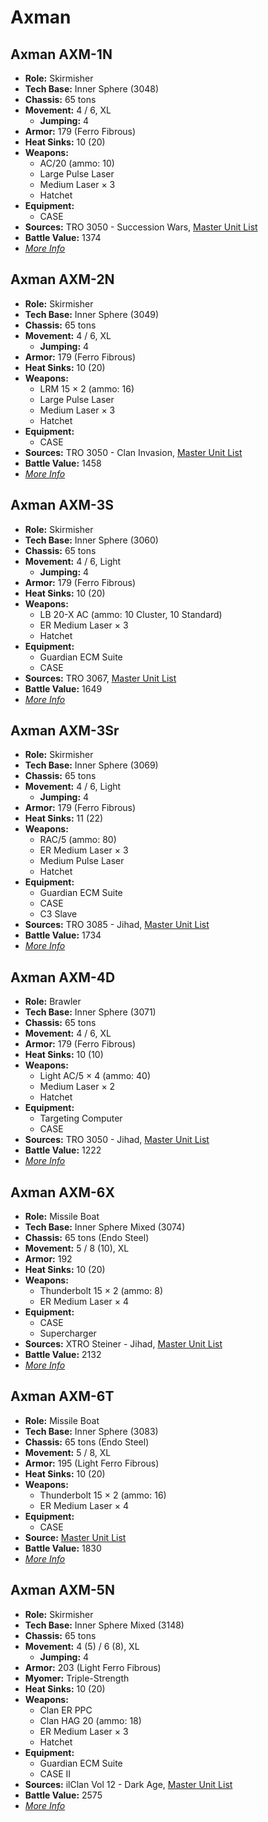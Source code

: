 # Axman
## Axman AXM-1N
- **Role:** Skirmisher
- **Tech Base:** Inner Sphere (3048)
- **Chassis:** 65 tons
- **Movement:** 4 / 6, XL
  - **Jumping:** 4
- **Armor:** 179 (Ferro Fibrous)
- **Heat Sinks:** 10 (20)
- **Weapons:**
  - AC/20 (ammo: 10)
  - Large Pulse Laser
  - Medium Laser × 3
  - Hatchet
- **Equipment:**
  - CASE
- **Sources:** TRO 3050 - Succession Wars, [Master Unit List](http://masterunitlist.info/Unit/Details/184/axman-axm-1n)
- **Battle Value:** 1374
- [*More Info*](axman/axman_axm-1n.md)

## Axman AXM-2N
- **Role:** Skirmisher
- **Tech Base:** Inner Sphere (3049)
- **Chassis:** 65 tons
- **Movement:** 4 / 6, XL
  - **Jumping:** 4
- **Armor:** 179 (Ferro Fibrous)
- **Heat Sinks:** 10 (20)
- **Weapons:**
  - LRM 15 × 2 (ammo: 16)
  - Large Pulse Laser
  - Medium Laser × 3
  - Hatchet
- **Equipment:**
  - CASE
- **Sources:** TRO 3050 - Clan Invasion, [Master Unit List](http://masterunitlist.info/Unit/Details/185/axman-axm-2n)
- **Battle Value:** 1458
- [*More Info*](axman/axman_axm-2n.md)

## Axman AXM-3S
- **Role:** Skirmisher
- **Tech Base:** Inner Sphere (3060)
- **Chassis:** 65 tons
- **Movement:** 4 / 6, Light
  - **Jumping:** 4
- **Armor:** 179 (Ferro Fibrous)
- **Heat Sinks:** 10 (20)
- **Weapons:**
  - LB 20-X AC (ammo: 10 Cluster, 10 Standard)
  - ER Medium Laser × 3
  - Hatchet
- **Equipment:**
  - Guardian ECM Suite
  - CASE
- **Sources:** TRO 3067, [Master Unit List](http://masterunitlist.info/Unit/Details/186/axman-axm-3s)
- **Battle Value:** 1649
- [*More Info*](axman/axman_axm-3s.md)

## Axman AXM-3Sr
- **Role:** Skirmisher
- **Tech Base:** Inner Sphere (3069)
- **Chassis:** 65 tons
- **Movement:** 4 / 6, Light
  - **Jumping:** 4
- **Armor:** 179 (Ferro Fibrous)
- **Heat Sinks:** 11 (22)
- **Weapons:**
  - RAC/5 (ammo: 80)
  - ER Medium Laser × 3
  - Medium Pulse Laser
  - Hatchet
- **Equipment:**
  - Guardian ECM Suite
  - CASE
  - C3 Slave
- **Sources:** TRO 3085 - Jihad, [Master Unit List](http://masterunitlist.info/Unit/Details/187/axman-axm-3sr)
- **Battle Value:** 1734
- [*More Info*](axman/axman_axm-3sr.md)

## Axman AXM-4D
- **Role:** Brawler
- **Tech Base:** Inner Sphere (3071)
- **Chassis:** 65 tons
- **Movement:** 4 / 6, XL
- **Armor:** 179 (Ferro Fibrous)
- **Heat Sinks:** 10 (10)
- **Weapons:**
  - Light AC/5 × 4 (ammo: 40)
  - Medium Laser × 2
  - Hatchet
- **Equipment:**
  - Targeting Computer
  - CASE
- **Sources:** TRO 3050 - Jihad, [Master Unit List](http://masterunitlist.info/Unit/Details/188/axman-axm-4d)
- **Battle Value:** 1222
- [*More Info*](axman/axman_axm-4d.md)

## Axman AXM-6X
- **Role:** Missile Boat
- **Tech Base:** Inner Sphere Mixed (3074)
- **Chassis:** 65 tons (Endo Steel)
- **Movement:** 5 / 8 (10), XL
- **Armor:** 192
- **Heat Sinks:** 10 (20)
- **Weapons:**
  - Thunderbolt 15 × 2 (ammo: 8)
  - ER Medium Laser × 4
- **Equipment:**
  - CASE
  - Supercharger
- **Sources:** XTRO Steiner - Jihad, [Master Unit List](http://masterunitlist.info/Unit/Details/3772/axman-axm-6x)
- **Battle Value:** 2132
- [*More Info*](axman/axman_axm-6x.md)

## Axman AXM-6T
- **Role:** Missile Boat
- **Tech Base:** Inner Sphere (3083)
- **Chassis:** 65 tons (Endo Steel)
- **Movement:** 5 / 8, XL
- **Armor:** 195 (Light Ferro Fibrous)
- **Heat Sinks:** 10 (20)
- **Weapons:**
  - Thunderbolt 15 × 2 (ammo: 16)
  - ER Medium Laser × 4
- **Equipment:**
  - CASE
- **Source:** [Master Unit List](http://masterunitlist.info/Unit/Details/3771/axman-axm-6t)
- **Battle Value:** 1830
- [*More Info*](axman/axman_axm-6t.md)

## Axman AXM-5N
- **Role:** Skirmisher
- **Tech Base:** Inner Sphere Mixed (3148)
- **Chassis:** 65 tons
- **Movement:** 4 (5) / 6 (8), XL
  - **Jumping:** 4
- **Armor:** 203 (Light Ferro Fibrous)
- **Myomer:** Triple-Strength
- **Heat Sinks:** 10 (20)
- **Weapons:**
  - Clan ER PPC
  - Clan HAG 20 (ammo: 18)
  - ER Medium Laser × 3
  - Hatchet
- **Equipment:**
  - Guardian ECM Suite
  - CASE II
- **Sources:** ilClan Vol 12 - Dark Age, [Master Unit List](http://masterunitlist.info/Unit/Details/7790/axman-axm-5n)
- **Battle Value:** 2575
- [*More Info*](axman/axman_axm-5n.md)

